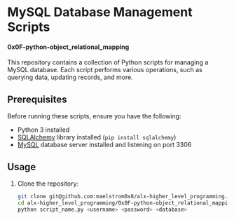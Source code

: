 # MySQL Database Management Scripts
#### 0x0F-python-object_relational_mapping

This repository contains a collection of Python scripts for managing a MySQL database. Each script performs various operations, such as querying data, updating records, and more.

## Prerequisites

Before running these scripts, ensure you have the following:

- Python 3 installed
- [SQLAlchemy](https://www.sqlalchemy.org/) library installed (`pip install sqlalchemy`)
- [MySQL](https://www.mysql.com/) database server installed and listening on port 3306

## Usage

1. Clone the repository:

   ```bash
   git clone git@github.com:maelstrom0x8/alx-higher_level_programming.git
   cd alx-higher_level_programming/0x0F-python-object_relational_mapping
   python script_name.py <username> <password> <database>

